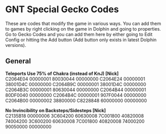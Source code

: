 # GNT Special Gecko Codes
These are codes that modify the game in various ways. You can add them to games by right clicking on the game in Dolphin and going to properties. Go to Gecko Codes and you can add them here by either going to Edit Config or hitting the Add button (Add button only exists in latest Dolphin versions).

## General

**Teleports Use 75% of Chakra (instead of KnJ) [Nick]**  
C2064E04 00000001
80030044 00000000
C2064E24 00000001
38001D4C 00000000
C2064B9C 00000001
38001D4C 00000000
C2064B3C 00000001
80630044 00000000
C2064B44 00000001
80DF0040 00000000
C2064B4C 00000001
907F0044 00000000
C2064B00 00000002
38800000 C8228848
60000000 00000000

**No Invincibility on Backsteps/Sidesteps [Nick]**  
C2135B18 00000006
3C604200 60630008
7C001800 40820008
74004200 3C600200
60630008 7C001800
40820008 74000200
90050000 00000000